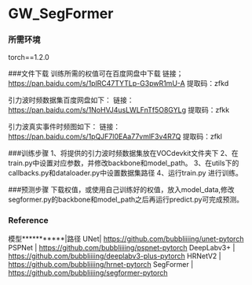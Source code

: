 # GW_SegFormer

### 所需环境
torch==1.2.0

###文件下载
训练所需的权值可在百度网盘中下载
链接；https://pan.baidu.com/s/1plRC47TYTLp-G3pwR1mU-A
提取码：zfkd

引力波时频数据集百度网盘如下：
链接：https://pan.baidu.com/s/1NoHVJ4usLWLFnTf5O8GYLg
提取码：zfkk

引力波真实事件时频图如下：
链接：https://pan.baidu.com/s/1pQJF7l0EAa77vmlF3v4R7Q
提取码：zfkl

###训练步骤
1、将提供的引力波时频数据集放在VOCdevkit文件夹下
2、在train.py中设置对应参数，并修改backbone和model_path。
3、在utils下的callbacks.py和dataloader.py中设置数据集路径
4、运行train.py 进行训练。

###预测步骤
下载权值，或使用自己训练好的权值，放入model_data,修改segformer.py的backbone和model_path之后再运行predict.py可完成预测。

### Reference
模型***********|路径
UNet| https://github.com/bubbliiiing/unet-pytorch
PSPNet | https://github.com/bubbliiiing/pspnet-pytorch
DeepLabv3+ | https://github.com/bubbliiiing/deeplabv3-plus-pytorch
HRNetV2 | https://github.com/bubbliiiing/hrnet-pytorch
SegFormer | https://github.com/bubbliiiing/segformer-pytorch
